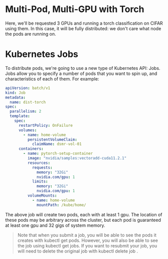 # Multi-Pod, Multi-GPU with Torch
Here, we'll be requested 3 GPUs and running a torch classification on CIFAR using them.  In this case, it will be fully distributed: we don't care what node the pods are running on.

# Kubernetes Jobs
To distribute pods, we're going to use a new type of Kubernetes API: Jobs.  Jobs allow you to specify a number of pods that you want to spin up, and characteristics of each of them. For example:

```yaml
apiVersion: batch/v1
kind: Job
metadata:
  name: dist-torch
spec:
  parallelism: 2
  template:
    spec:
      restartPolicy: OnFailure
      volumes:
        - name: home-volume
          persistentVolumeClaim:
            claimName: dsmr-vol-01
      containers:
        - name: pytorch-setup-container
          image: "nvidia/samples:vectoradd-cuda11.2.1"
          resources:
            requests:
              memory: "32Gi"
              nvidia.com/gpu: 1
            limits:
              memory: "32Gi"
              nvidia.com/gpu: 1
          volumeMounts:
            - name: home-volume
              mountPath: /kube/home/
```

The above job will create two pods, each with at least 1 gpu.  The location of these pods may be arbitrary across the cluster, but each pod is guaranteed at least one gpu and 32 gigs of system memory.

> Note that when you submit a job, you will be able to see the pods it creates with kubectl get pods.  However, you will also be able to see the job using kubectl get jobs.  If you want to resubmit your job, you will need to delete the original job with kubectl delete job <job-name>.

